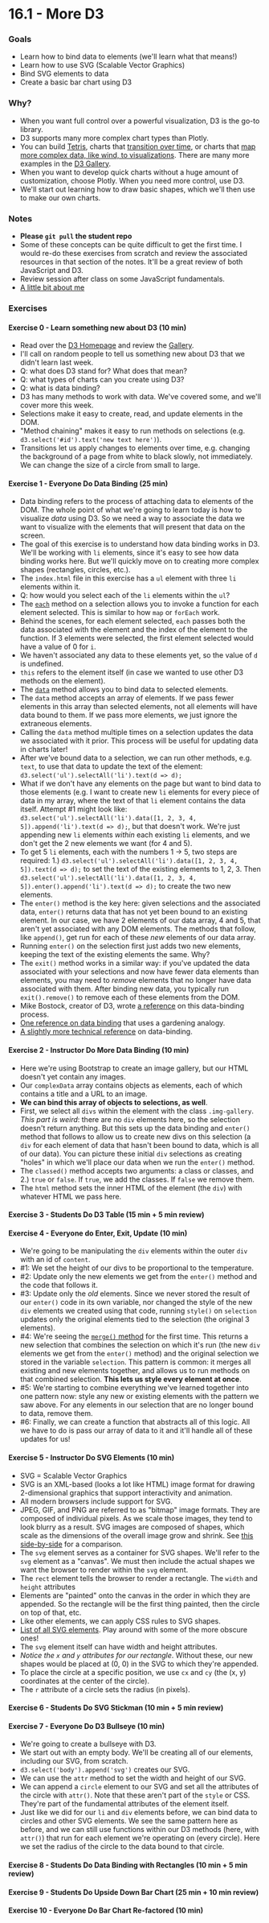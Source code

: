 # 16.1 - More D3

### Goals

* Learn how to bind data to elements (we'll learn what that means!)
* Learn how to use SVG (Scalable Vector Graphics)
* Bind SVG elements to data
* Create a basic bar chart using D3

### Why?

* When you want full control over a powerful visualization, D3 is the go-to library.
* D3 supports many more complex chart types than Plotly.
* You can build [Tetris](http://d3tetris.herokuapp.com/), charts that [transition over time](https://bost.ocks.org/mike/nations/), or charts that [map more complex data, like wind, to visualizations](http://charts.animateddata.co.uk/ukwind/). There are many more examples in the [D3 Gallery](https://github.com/d3/d3/wiki/Gallery).
* When you want to develop quick charts without a huge amount of customization, choose Plotly. When you need more control, use D3.
* We'll start out learning how to draw basic shapes, which we'll then use to make our own charts.

### Notes

* **Please `git pull` the student repo**
* Some of these concepts can be quite difficult to get the first time. I would re-do these exercises from scratch and review the associated resources in that section of the notes. It'll be a great review of both JavaScript and D3.
* Review session after class on some JavaScript fundamentals.
* [A little bit about me](https://docs.google.com/presentation/d/1jsxQ03FlzpHd5SVGN6N2Ix_R3DBXHeLMYJSDQ_9j1jY/edit#slide=id.p)

### Exercises

#### Exercise 0 - Learn something new about D3 (10 min)

* Read over the [D3 Homepage](https://d3js.org/) and review the [Gallery](https://github.com/d3/d3/wiki/Gallery).
* I'll call on random people to tell us something new about D3 that we didn't learn last week.
* Q: what does D3 stand for? What does that mean?
* Q: what types of charts can you create using D3?
* Q: what is data binding?
* D3 has many methods to work with data. We've covered some, and we'll cover more this week.
* Selections make it easy to create, read, and update elements in the DOM.
* "Method chaining" makes it easy to run methods on selections (e.g. `d3.select('#id').text('new text here')`).
* Transitions let us apply changes to elements over time, e.g. changing the background of a page from white to black slowly, not immediately. We can change the size of a circle from small to large.

#### Exercise 1 - Everyone Do Data Binding (25 min)

* Data binding refers to the process of attaching data to elements of the DOM. The whole point of what we're going to learn today is how to visualize _data_ using D3. So we need a way to associate the data we want to visualize with the elements that will present that data on the screen.
* The goal of this exercise is to understand how data binding works in D3. We'll be working with `li` elements, since it's easy to see how data binding works here. But we'll quickly move on to creating more complex shapes (rectangles, circles, etc.).
* The `index.html` file in this exercise has a `ul` element with three `li` elements within it.
* Q: how would you select each of the `li` elements within the `ul`?
* The [`each`](https://github.com/d3/d3-selection#selection_each) method on a selection allows you to invoke a function for each element selected. This is similar to how `map` or `forEach` work.
* Behind the scenes, for each element selected, `each` passes both the data associated with the element and the index of the element to the function. If 3 elements were selected, the first element selected would have a value of 0 for `i`.
* We haven't associated any data to these elements yet, so the value of `d` is undefined.
* `this` refers to the element itself (in case we wanted to use other D3 methods on the element).
* The [`data`](https://github.com/d3/d3-selection#selection_data) method allows you to bind data to selected elements. 
* The `data` method accepts an array of elements. If we pass fewer elements in this array than selected elements, not all elements will have data bound to them. If we pass more elements, we just ignore the extraneous elements.
* Calling the `data` method multiple times on a selection updates the data we associated with it prior. This process will be useful for updating data in charts later!
* After we've bound data to a selection, we can run other methods, e.g. `text`, to use that data to update the text of the element: `d3.select('ul').selectAll('li').text(d => d);`
* What if we don't have any elements on the page but want to bind data to those elements (e.g. I want to create new `li` elements for every piece of data in my array, where the text of that `li` element contains the data itself. Attempt #1 might look like: `d3.select('ul').selectAll('li').data([1, 2, 3, 4, 5]).append('li').text(d => d);`, but that doesn't work. We're just appending new `li` elements _within_ each existing `li` elements, and we don't get the 2 new elements we want (for 4 and 5).
* To get 5 `li` elements, each with the numbers 1 -> 5, two steps are required: 1.) `d3.select('ul').selectAll('li').data([1, 2, 3, 4, 5]).text(d => d);` to set the text of the existing elements to 1, 2, 3. Then `d3.select('ul').selectAll('li').data([1, 2, 3, 4, 5]).enter().append('li').text(d => d);` to create the two new elements.
* The `enter()` method is the key here: given selections and the associated data, `enter()` returns data that has not yet been bound to an existing element. In our case, we have 2 elements of our data array, 4 and 5, that aren't yet associated with any DOM elements. The methods that follow, like `append()`, get run for each of these _new_ elements of our data array.
* Running `enter()` on the selection first just adds two new elements, keeping the text of the existing elements the same. Why?
* The `exit()` method works in a similar way: if you've updated the data associated with your selections and now have fewer data elements than elements, you may need to _remove_ elements that no longer have data associated with them. After binding new data, you typically run `exit().remove()` to remove each of these elements from the DOM.
* Mike Bostock, creator of D3, wrote [a reference](https://bost.ocks.org/mike/join/) on this data-binding process.
* [One reference on data binding](https://www.sitepoint.com/a-beginners-guide-to-data-binding-in-d3-js/) that uses a gardening analogy.
* [A slightly more technical reference](http://alignedleft.com/tutorials/d3/binding-data) on data-binding.

#### Exercise 2 - Instructor Do More Data Binding (10 min)

* Here we're using Bootstrap to create an image gallery, but our HTML doesn't yet contain any images.
* Our `complexData` array contains objects as elements, each of which contains a title and a URL to an image.
* **We can bind this array of objects to selections, as well**.
* First, we select all `divs` within the element with the class `.img-gallery`. *This part is weird*: there are no `div` elements here, so the selection doesn't return anything. But this sets up the data binding and `enter()` method that follows to allow us to create new divs on this selection (a `div` for each element of data that hasn't been bound to data, which is all of our data). You can picture these initial `div` selections as creating "holes" in which we'll place our data when we run the `enter()` method.
* The `classed()` method accepts two arguments: a class or classes, and 2.) `true` or `false`. If `true`, we add the classes. If `false` we remove them.
* The `html` method sets the inner HTML of the element (the `div`) with whatever HTML we pass here.

#### Exercise 3 - Students Do D3 Table (15 min + 5 min review)

#### Exercise 4 - Everyone do Enter, Exit, Update (10 min)

* We're going to be manipulating the `div` elements within the outer `div` with an id of `content`.
* #1: We set the height of our divs to be proportional to the temperature.
* #2: Update only the new elements we get from the `enter()` method and the code that follows it.
* #3: Update only the _old_ elements. Since we never stored the result of our `enter()` code in its own variable, nor changed the style of the new `div` elements we created using that code, running `style()` on `selection` updates only the original elements tied to the selection (the original 3 elements).
* #4: We're seeing the [`merge()` method](https://github.com/d3/d3-selection#selection_merge) for the first time. This returns a new selection that combines the selection on which it's run (the new `div` elements we get from the `enter()` method) and the original selection we stored in the variable `selection`. This pattern is common: it merges all existing and new elements together, and allows us to run methods on that combined selection. **This lets us style every element at once**.
* #5: We're starting to combine everything we've learned together into one pattern now: style any new or existing elements with the pattern we saw above. For any elements in our selection that are no longer bound to data, remove them.
* #6: Finally, we can create a function that abstracts all of this logic. All we have to do is pass our array of data to it and it'll handle all of these updates for us!

#### Exercise 5 - Instructor Do SVG Elements (10 min)

* SVG = Scalable Vector Graphics
* SVG is an XML-based (looks a lot like HTML) image format for drawing 2-dimensional graphics that support interactivity and animation.
* All modern browsers include support for SVG.
* JPEG, GIF, and PNG are referred to as "bitmap" image formats. They are composed of individual pixels. As we scale those images, they tend to look blurry as a result. SVG images are composed of shapes, which scale as the dimensions of the overall image grow and shrink. See [this side-by-side](https://en.wikipedia.org/wiki/Scalable_Vector_Graphics#/media/File:Bitmap_VS_SVG.svg) for a comparison.
* The `svg` element serves as a container for SVG shapes. We'll refer to the `svg` element as a "canvas". We must then include the actual shapes we want the browser to render within the `svg` element.
* The `rect` element tells the browser to render a rectangle. The `width` and `height` attributes 
* Elements are "painted" onto the canvas in the order in which they are appended. So the rectangle will be the first thing painted, then the circle on top of that, etc.
* Like other elements, we can apply CSS rules to SVG shapes.
* [List of all SVG elements](https://developer.mozilla.org/en-US/docs/Web/SVG/Element). Play around with some of the more obscure ones!
* The `svg` element itself can have width and height attributes.
* *Notice the `x` and `y` attributes for our rectangle*. Without these, our new shapes would be placed at (0, 0) in the SVG to which they're appended.
* To place the circle at a specific position, we use `cx` and `cy` (the (x, y) coordinates at the center of the circle).
* The `r` attribute of a circle sets the radius (in pixels).

#### Exercise 6 - Students Do SVG Stickman (10 min + 5 min review)

#### Exercise 7 - Everyone Do D3 Bullseye (10 min)

* We're going to create a bullseye with D3.
* We start out with an empty body. We'll be creating all of our elements, including our SVG, from scratch.
* `d3.select('body').append('svg')` creates our SVG.
* We can use the `attr` method to set the width and height of our SVG.
* We can append a `circle` element to our SVG and set all the attributes of the circle with `attr()`. Note that these aren't part of the `style` or CSS. They're part of the fundamental attributes of the element itself.
* Just like we did for our `li` and `div` elements before, we can bind data to circles and other SVG elements. We see the same pattern here as before, and we can still use functions within our D3 methods (here, with `attr()`) that run for each element we're operating on (every circle). Here we set the radius of the circle to the data bound to that circle.

#### Exercise 8 - Students Do Data Binding with Rectangles (10 min + 5 min review)

#### Exercise 9 - Students Do Upside Down Bar Chart (25 min + 10 min review)

#### Exercise 10 - Everyone Do Bar Chart Re-factored (10 min)
